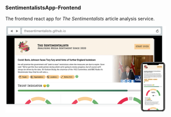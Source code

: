 ### SentimentalistsApp-Frontend
The frontend react app for *The Sentimentalists* article analysis service.

![Screenshot of frontend](https://github.com/TheSentimentalists/SentimentalistsApp-Frontend/blob/master/docs/screenshot.png?raw=true)
